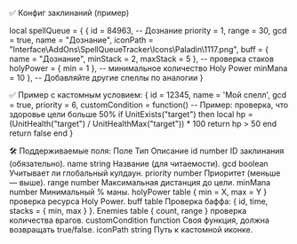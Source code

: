 ✅ Конфиг заклинаний (пример)


local spellQueue = {
    { 
        id       = 84963, -- Дознание
        priority = 1,
        range    = 30,
        gcd      = true,
        name     = "Дознание",
        iconPath = "Interface\\AddOns\\SpellQueueTracker\\Icons\\Paladin\\1117.png",
        buff     = { name = "Дознание", minStack = 2, maxStack = 5 }, -- проверка стаков
        holyPower = { min = 1 },  -- минимальное количество Holy Power
        minMana  = 10
    },
    -- Добавляйте другие спеллы по аналогии
}
    




✅ Пример с кастомным условием:
{
    id = 12345,
    name = 'Мой спелл',
    gcd = true,
    priority = 6,
    customCondition = function()
        -- Пример: проверка, что здоровье цели больше 50%
        if UnitExists("target") then
            local hp = (UnitHealth("target") / UnitHealthMax("target")) * 100
            return hp > 50
        end
        return false
    end
}



🛠 Поддерживаемые поля:
Поле	Тип	Описание
id	number	ID заклинания (обязательно).
name	string	Название (для читаемости).
gcd	boolean	Учитывает ли глобальный кулдаун.
priority	number	Приоритет (меньше — выше).
range	number	Максимальная дистанция до цели.
minMana	number	Минимальный % маны.
holyPower	table	{ min = X, max = Y } проверка ресурса Holy Power.
buff	table	Проверка баффа: { id, time, stacks = { min, max } }.
Enemies	table	{ count, range } проверка количества врагов.
customCondition	function	Своя функция, должна возвращать true/false.
iconPath	string	Путь к кастомной иконке.